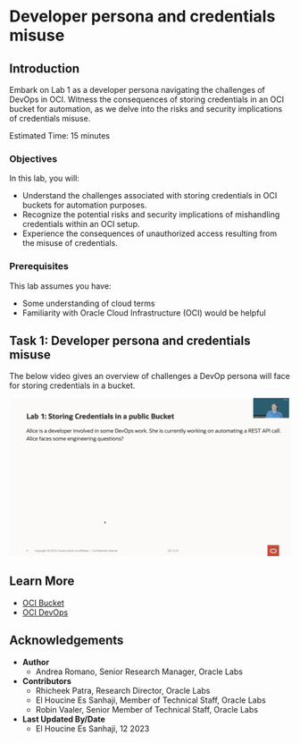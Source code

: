 # Developer persona and credentials misuse

## Introduction

Embark on Lab 1 as a developer persona navigating the challenges of DevOps in OCI. Witness the consequences of storing credentials in an OCI bucket for automation, as we delve into the risks and security implications of credentials misuse.

Estimated Time: 15 minutes

### Objectives

In this lab, you will:

* Understand the challenges associated with storing credentials in OCI buckets for automation purposes.
* Recognize the potential risks and security implications of mishandling credentials within an OCI setup.
* Experience the consequences of unauthorized access resulting from the misuse of credentials.

### Prerequisites

This lab assumes you have:

* Some understanding of cloud terms
* Familiarity with Oracle Cloud Infrastructure \(OCI) would be helpful

## Task 1: Developer persona and credentials misuse

The below video gives an overview of challenges a DevOp persona will face for storing credentials in a bucket.

   [
      ![Lab 1 video](../credentials-in-bucket/images/lab-1.png)
   ](../credentials-in-bucket/file/lab-1.mp4)

## Learn More

* [OCI Bucket](https://docs.oracle.com/en-us/iaas/Content/Object/Tasks/managingbuckets.htm)
* [OCI DevOps](https://www.oracle.com/devops/devops-service/)

## Acknowledgements

* **Author**
    * Andrea Romano, Senior Research Manager, Oracle Labs
* **Contributors**
    * Rhicheek Patra, Research Director, Oracle Labs
    * El Houcine Es Sanhaji, Member of Technical Staff, Oracle Labs
    * Robin Vaaler, Senior Member of Technical Staff,  Oracle Labs
* **Last Updated By/Date**
    * El Houcine Es Sanhaji, 12 2023
